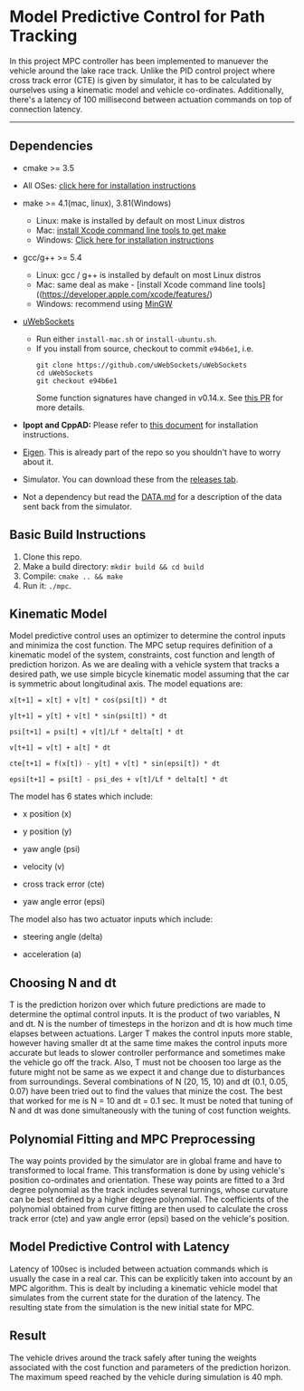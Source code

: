 # Model Predictive Control for Path Tracking

In this project MPC controller has been implemented to manuever the vehicle around the lake race track. Unlike the PID control project where cross track error (CTE) is given by simulator, it has to be calculated by ourselves using a kinematic model and vehicle co-ordinates. Additionally, there's a latency of 100 millisecond between actuation commands on top of connection latency.

---

## Dependencies

* cmake >= 3.5
 * All OSes: [click here for installation instructions](https://cmake.org/install/)
* make >= 4.1(mac, linux), 3.81(Windows)
  * Linux: make is installed by default on most Linux distros
  * Mac: [install Xcode command line tools to get make](https://developer.apple.com/xcode/features/)
  * Windows: [Click here for installation instructions](http://gnuwin32.sourceforge.net/packages/make.htm)
* gcc/g++ >= 5.4
  * Linux: gcc / g++ is installed by default on most Linux distros
  * Mac: same deal as make - [install Xcode command line tools]((https://developer.apple.com/xcode/features/)
  * Windows: recommend using [MinGW](http://www.mingw.org/)
* [uWebSockets](https://github.com/uWebSockets/uWebSockets)
  * Run either `install-mac.sh` or `install-ubuntu.sh`.
  * If you install from source, checkout to commit `e94b6e1`, i.e.
    ```
    git clone https://github.com/uWebSockets/uWebSockets
    cd uWebSockets
    git checkout e94b6e1
    ```
    Some function signatures have changed in v0.14.x. See [this PR](https://github.com/udacity/CarND-MPC-Project/pull/3) for more details.

* **Ipopt and CppAD:** Please refer to [this document](https://github.com/udacity/CarND-MPC-Project/blob/master/install_Ipopt_CppAD.md) for installation instructions.
* [Eigen](http://eigen.tuxfamily.org/index.php?title=Main_Page). This is already part of the repo so you shouldn't have to worry about it.
* Simulator. You can download these from the [releases tab](https://github.com/udacity/self-driving-car-sim/releases).
* Not a dependency but read the [DATA.md](./DATA.md) for a description of the data sent back from the simulator.


## Basic Build Instructions

1. Clone this repo.
2. Make a build directory: `mkdir build && cd build`
3. Compile: `cmake .. && make`
4. Run it: `./mpc`.

## Kinematic Model

Model predictive control uses an optimizer to determine the control inputs and minimiza the cost function. The MPC setup requires definition of a kinematic model of the system, constraints, cost function and length of prediction horizon. As we are dealing with a vehicle system that tracks a desired path, we use simple bicycle kinematic model assuming that the car is symmetric about longitudinal axis. The model equations are:

```
x[t+1] = x[t] + v[t] * cos(psi[t]) * dt

y[t+1] = y[t] + v[t] * sin(psi[t]) * dt

psi[t+1] = psi[t] + v[t]/Lf * delta[t] * dt

v[t+1] = v[t] + a[t] * dt

cte[t+1] = f(x[t]) - y[t] + v[t] * sin(epsi[t]) * dt

epsi[t+1] = psi[t] - psi_des + v[t]/Lf * delta[t] * dt
```

The model has 6 states which include:

* x position (x)

* y position (y)

* yaw angle (psi)

* velocity (v)

* cross track error (cte)

* yaw angle error (epsi)


The model also has two actuator inputs which include:

* steering angle (delta)

* acceleration (a)

## Choosing N and dt

T is the prediction horizon over which future predictions are made to determine the optimal control inputs. It is the product of two variables, N and dt. N is the number of timesteps in the horizon and dt is how much time elapses between actuations. Larger T makes the control inputs more stable, however having smaller dt at the same time makes the control inputs more accurate but leads to slower controller performance and sometimes make the vehicle go off the track. Also, T must not be choosen too large as the future might not be same as we expect it and change due to disturbances from surroundings. Several combinations of N (20, 15, 10) and dt (0.1, 0.05, 0.07) have been tried out to find the values that minize the cost. The best that worked for me is N = 10 and dt = 0.1 sec. It must be noted that tuning of N and dt was done simultaneously with the tuning of cost function weights.

## Polynomial Fitting and MPC Preprocessing

The way points provided by the simulator are in global frame and have to transformed to local frame. This transformation is done by using vehicle's position co-ordinates and orientation. These way points are fitted to a 3rd degree polynomial as the track includes several turnings, whose curvature can be best defined by a higher degree polynomial. The coefficients of the polynomial obtained from curve fitting are then used to calculate the cross track error (cte) and yaw angle error (epsi) based on the vehicle's position. 

## Model Predictive Control with Latency

Latency of 100sec is included between actuation commands which is usually the case in a real car. This can be explicitly taken into account by an MPC algorithm. This is dealt by including a kinematic vehicle model that simulates from the current state for the duration of the latency. The resulting state from the simulation is the new initial state for MPC. 

## Result

The vehicle drives around the track safely after tuning the weights associated with the cost function and parameters of the  prediction horizon. The maximum speed reached by the vehicle during simulation is 40 mph.




